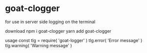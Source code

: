 # goat-clogger

for use in server side logging on the terminal

download
npm i goat-clogger
yarn add goat-clogger

usage
const tlg = require( 'goat-logger' )
tlg.error( 'Error message' )
tlg.warning( 'Warning message' )
